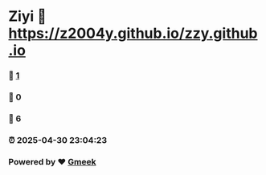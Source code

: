 # Ziyi :link: https://z2004y.github.io/zzy.github.io 
### :page_facing_up: [1](https://z2004y.github.io/zzy.github.io/tag.html) 
### :speech_balloon: 0 
### :hibiscus: 6 
### :alarm_clock: 2025-04-30 23:04:23 
### Powered by :heart: [Gmeek](https://github.com/Meekdai/Gmeek)
